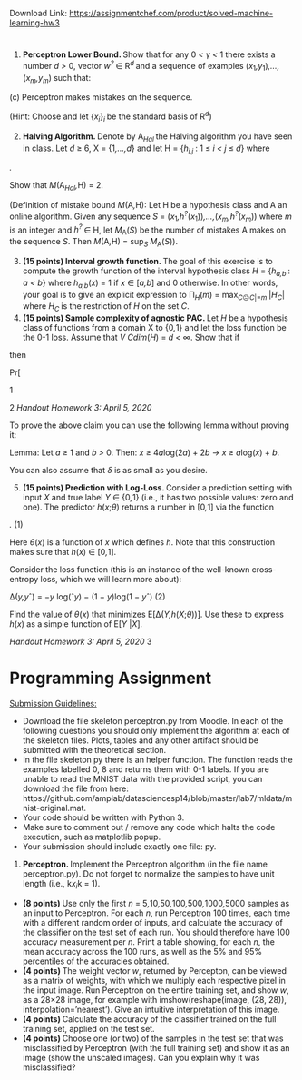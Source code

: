 Download Link: https://assignmentchef.com/product/solved-machine-learning-hw3
<br>
<h1></h1>

<ol>

 <li><strong> Perceptron Lower Bound. </strong>Show that for any 0 <em>&lt; γ &lt; </em>1 there exists a number <em>d &gt; </em>0, vector <em>w<sup>? </sup></em>∈ R<em><sup>d </sup></em>and a sequence of examples (<em>x</em><sub>1</sub><em>,y</em><sub>1</sub>)<em>,…,</em>(<em>x<sub>m</sub>,y<sub>m</sub></em>) such that:</li>

</ol>

(c) Perceptron makes  mistakes on the sequence.

(Hint: Choose and let {<em>x<sub>i</sub></em>}<em><sub>i </sub></em>be the standard basis of R<em><sup>d</sup></em>)

<ol start="2">

 <li><strong> Halving Algorithm. </strong>Denote by A<em><sub>Hal </sub></em>the Halving algorithm you have seen in class. Let <em>d </em>≥ 6, X = {1<em>,…,d</em>} and let H = {<em>h<sub>i,j </sub></em>: 1 ≤ <em>i &lt; j </em>≤ <em>d</em>} where</li>

</ol>

<em> .</em>

Show that <em>M</em>(A<em><sub>Hal</sub>,</em>H) = 2.

(Definition of mistake bound <em>M</em>(A<em>,</em>H): Let H be a hypothesis class and A an online algorithm. Given any sequence <em>S </em>= (<em>x</em><sub>1</sub><em>,h<sup>?</sup></em>(<em>x</em><sub>1</sub>))<em>,…,</em>(<em>x<sub>m</sub>,h<sup>?</sup></em>(<em>x<sub>m</sub></em>)) where <em>m </em>is an integer and <em>h<sup>? </sup></em>∈ H, let <em>M</em><sub>A</sub>(<em>S</em>) be the number of mistakes A makes on the sequence <em>S</em>. Then <em>M</em>(A<em>,</em>H) = sup<em><sub>S </sub>M</em><sub>A</sub>(<em>S</em>)).

<ol start="3">

 <li><strong>(15 points) Interval growth function. </strong>The goal of this exercise is to compute the growth function of the interval hypothesis class <em>H </em>= {<em>h<sub>a,b </sub></em>: <em>a &lt; b</em>} where <em>h<sub>a,b</sub></em>(<em>x</em>) = 1 if <em>x </em>∈ [<em>a,b</em>] and 0 otherwise. In other words, your goal is to give an explicit expression to Π<em><sub>H</sub></em>(<em>m</em>) = max<em><sub>C</sub></em><sub>&#x1f610;<em>C</em>|=<em>m </em></sub>|<em>H<sub>C</sub></em>| where <em>H<sub>C </sub></em>is the restriction of <em>H </em>on the set <em>C</em>.</li>

 <li><strong>(15 points) Sample complexity of agnostic PAC. </strong>Let <em>H </em>be a hypothesis class of functions from a domain X to {0<em>,</em>1} and let the loss function be the 0-1 loss. Assume that <em>V Cdim</em>(<em>H</em>) = <em>d &lt; </em>∞. Show that if</li>

</ol>

then

Pr[

1

2                                                                                              <em>Handout Homework 3: April 5, 2020</em>

To prove the above claim you can use the following lemma without proving it:

Lemma: Let <em>a </em>≥ 1 and <em>b &gt; </em>0. Then: <em>x </em>≥ 4<em>a</em>log(2<em>a</em>) + 2<em>b </em>→ <em>x </em>≥ <em>a</em>log(<em>x</em>) + <em>b</em>.

You can also assume that <em>δ </em>is as small as you desire.

<ol start="5">

 <li><strong>(15 points) Prediction with Log-Loss. </strong>Consider a prediction setting with input <em>X </em>and true label <em>Y </em>∈ {0<em>,</em>1} (i.e., it has two possible values: zero and one). The predictor <em>h</em>(<em>x</em>;<em>θ</em>) returns a number in [0<em>,</em>1] via the function</li>

</ol>

<em>.                                                     </em>(1)

Here <em>θ</em>(<em>x</em>) is a function of <em>x </em>which defines <em>h</em>. Note that this construction makes sure that <em>h</em>(<em>x</em>) ∈ [0<em>,</em>1].

Consider the loss function (this is an instance of the well-known cross-entropy loss, which we will learn more about):

∆(<em>y,y</em>ˆ) = −<em>y </em>log(ˆ<em>y</em>) − (1 − <em>y</em>)log(1 − <em>y</em>ˆ)                                    (2)

Find the value of <em>θ</em>(<em>x</em>) that minimizes E[∆(<em>Y,h</em>(<em>X</em>;<em>θ</em>))]. Use these to express <em>h</em>(<em>x</em>) as a simple function of E[<em>Y </em>|<em>X</em>].

<em>Handout Homework 3: April 5, 2020                                                                                               </em>3

<h1>Programming Assignment</h1>

<u>Submission Guidelines:</u>

<ul>

 <li>Download the file skeleton perceptron.py from Moodle. In each of the following questions you should only implement the algorithm at each of the skeleton files. Plots, tables and any other artifact should be submitted with the theoretical section.</li>

 <li>In the file skeleton py there is an helper function. The function reads the examples labelled 0, 8 and returns them with 0-1 labels. If you are unable to read the MNIST data with the provided script, you can download the file from here: https://github.com/amplab/datasciencesp14/blob/master/lab7/mldata/mnist-original.mat.</li>

 <li>Your code should be written with Python 3.</li>

 <li>Make sure to comment out / remove any code which halts the code execution, such as matplotlib popup.</li>

 <li>Your submission should include exactly one file: py.</li>

</ul>

<ol>

 <li><strong>Perceptron. </strong>Implement the Perceptron algorithm (in the file name perceptron.py). Do not forget to normalize the samples to have unit length (i.e., k<em>x<sub>i</sub></em>k = 1).</li>

</ol>

<ul>

 <li><strong>(8 points) </strong>Use only the first <em>n </em>= 5<em>,</em>10<em>,</em>50<em>,</em>100<em>,</em>500<em>,</em>1000<em>,</em>5000 samples as an input to Perceptron. For each <em>n</em>, run Perceptron 100 times, each time with a different random order of inputs, and calculate the accuracy of the classifier on the test set of each run. You should therefore have 100 accuracy measurement per <em>n</em>. Print a table showing, for each <em>n</em>, the mean accuracy across the 100 runs, as well as the 5% and 95% percentiles of the accuracies obtained.</li>

 <li><strong>(4 points) </strong>The weight vector <em>w</em>, returned by Percepton, can be viewed as a matrix of weights, with which we multiply each respective pixel in the input image. Run Perceptron on the entire training set, and show <em>w</em>, as a 28×28 image, for example with imshow(reshape(image, (28, 28)), interpolation=’nearest’). Give an intuitive interpretation of this image.</li>

 <li><strong>(4 points) </strong>Calculate the accuracy of the classifier trained on the full training set, applied on the test set.</li>

 <li><strong>(4 points) </strong>Choose one (or two) of the samples in the test set that was misclassified by Perceptron (with the full training set) and show it as an image (show the unscaled images). Can you explain why it was misclassified?</li>

</ul>